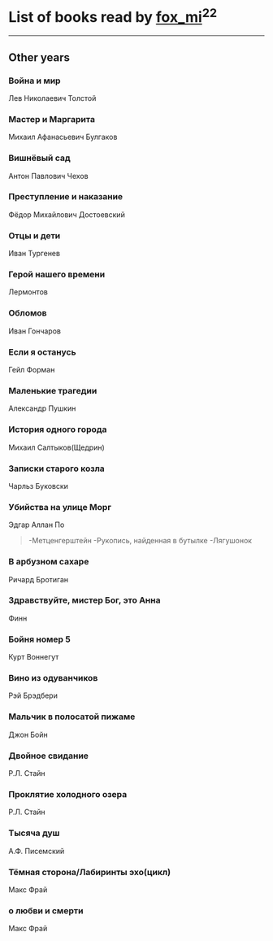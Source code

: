 # List of books read by [fox_mi](http://vk.com/id220022778)<sup>22</sup>
---

## Other years

### Война и мир
Лев Николаевич Толстой


### Мастер и Маргарита
Михаил Афанасьевич Булгаков


### Вишнёвый сад
Антон Павлович Чехов


### Преступление и наказание
Фёдор Михайлович Достоевский


### Отцы и дети
Иван Тургенев


### Герой нашего времени
Лермонтов


### Обломов
Иван Гончаров


### Если я останусь
Гейл Форман


### Маленькие трагедии
Александр Пушкин


### История одного города
Михаил Салтыков(Щедрин)


### Записки старого козла
Чарльз Буковски


### Убийства на улице Морг
Эдгар Аллан По
> -Метценгерштейн
> -Рукопись, найденная в бутылке
> -Лягушонок


### В арбузном сахаре
Ричард Бротиган


### Здравствуйте, мистер Бог, это Анна
Финн


### Бойня номер 5
Курт Воннегут


### Вино из одуванчиков
Рэй Брэдбери


### Мальчик в полосатой пижаме
Джон Бойн


### Двойное свидание
Р.Л. Стайн


### Проклятие холодного озера
Р.Л. Стайн


### Тысяча душ
А.Ф. Писемский


### Тёмная сторона/Лабиринты эхо(цикл)
Макс Фрай


### о любви и смерти
Макс Фрай



